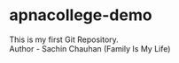 # apnacollege-demo
This is my first Git Repository.
<br/>
Author - Sachin Chauhan (Family Is My Life)
